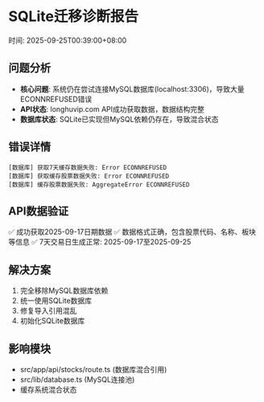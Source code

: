 # SQLite迁移诊断报告
时间: 2025-09-25T00:39:00+08:00

## 问题分析
- **核心问题**: 系统仍在尝试连接MySQL数据库(localhost:3306)，导致大量ECONNREFUSED错误
- **API状态**: longhuvip.com API成功获取数据，数据结构完整
- **数据库状态**: SQLite已实现但MySQL依赖仍存在，导致混合状态

## 错误详情
```
[数据库] 获取7天缓存数据失败: Error ECONNREFUSED
[数据库] 获取缓存股票数据失败: Error ECONNREFUSED
[数据库] 缓存股票数据失败: AggregateError ECONNREFUSED
```

## API数据验证
✅ 成功获取2025-09-17日期数据
✅ 数据格式正确，包含股票代码、名称、板块等信息
✅ 7天交易日生成正常: 2025-09-17至2025-09-25

## 解决方案
1. 完全移除MySQL数据库依赖
2. 统一使用SQLite数据库
3. 修复导入引用混乱
4. 初始化SQLite数据库

## 影响模块
- src/app/api/stocks/route.ts (数据库混合引用)
- src/lib/database.ts (MySQL连接池)
- 缓存系统混合状态